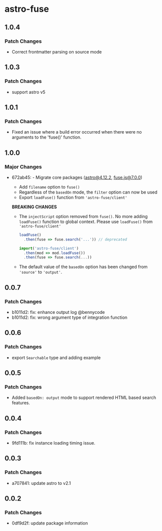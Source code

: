 # astro-fuse

## 1.0.4

### Patch Changes

- Correct frontmatter parsing on source mode

## 1.0.3

### Patch Changes

- support astro v5

## 1.0.1

### Patch Changes

- Fixed an issue where a build error occurred when there were no arguments to the 'fuse()' function.

## 1.0.0

### Major Changes

- 672ab45: - Migrate core packages (astro@4.12.2, fuse.js@7.0.0)

  - Add `filename` option to `fuse()`
  - Regardless of the `basedOn` mode, the `filter` option can now be used
  - Export `loadFuse()` function from `'astro-fuse/client'`

  **BREAKING CHANGES**

  - The `injectScript` option removed from `fuse()`. No more adding `loadFuse()` function to global context. Please use `loadFuse()` from `'astro-fuse/client'`

    ```ts
    loadFuse()
      .then(fuse => fuse.search('...')) // deprecated

    import('astro-fuse/client')
      .then(mod => mod.loadFuse())
      .then(fuse => fuse.search(...))
    ```

  - The default value of the `basedOn` option has been changed from `'source'` to `'output'`.

## 0.0.7

### Patch Changes

- b1011d2: fix: enhance output log @bennycode
- b1011d2: fix: wrong argument type of integration function

## 0.0.6

### Patch Changes

- export `Searchable` type and adding example

## 0.0.5

### Patch Changes

- Added `basedOn: output` mode to support rendered HTML based search features.

## 0.0.4

### Patch Changes

- 9fd111b: fix instance loading timing issue.

## 0.0.3

### Patch Changes

- a707841: update astro to v2.1

## 0.0.2

### Patch Changes

- 0df9d2f: update package information
